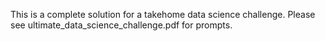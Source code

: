 This is a complete solution for a takehome data science challenge. Please see ultimate_data_science_challenge.pdf for prompts.
